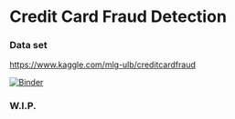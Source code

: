 # Credit Card Fraud Detection
### Data set
  https://www.kaggle.com/mlg-ulb/creditcardfraud

[![Binder](https://mybinder.org/badge_logo.svg)](https://mybinder.org/v2/gh/abfu/credt_card_fraud_detection/master)
### W.I.P.
